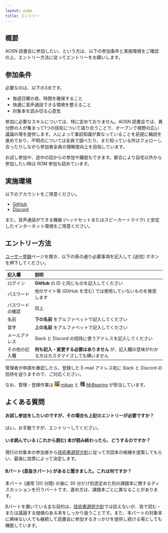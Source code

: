 ```yaml
---
layout: page
title: エントリー
---
```


## 概要

AOSN 読書会に参加したい、という方は、以下の参加条件と実施環境をご確認の上、エントリー方法に従ってエントリーをお願いします。

## 参加条件

必要なのは、以下の3点です。

* 毎週日曜の夜、時間を確保すること
* 快適に音声通話できる環境を整えること
* 対象本を読み切る心意気

参加に必要なスキルについては、特に定めておりません。AOSN 読書会では、異分野の人が集まって1つの技術について語り合うことで、オープンで視野の広い議論の場を提供します。人によって事前知識が異なっていることを前提に輪読を進めており、不明点については全員で調べたり、また知っている所はフォローし合ったりしながら参加者全員の理解度向上を目指しています。

お試し参加や、途中の回からの参加や離脱もできます。都合により自宅以外から参加したい時は ROM 参加も認めています。

## 実施環境

以下のアカウントをご用意ください。

* [GitHub](https://github.com/join)
* [Discord](https://discordapp.com/register)

また、音声通話ができる機器 (ヘッドセットまたはスピーカー＋マイク) と安定したインターネット環境をご用意ください。

## エントリー方法

[ユーザー登録](http://redmine.tasktoys.com/account/register)ページを開き、以下の表の通り必要事項を記入して [送信] ボタンを押下してください。

| 記入欄           | 説明                                                                                            |
|:-----------------|:------------------------------------------------------------------------------------------------|
| ログイン         | **GitHub** の ID と同じものを記入してください                                                   |
| パスワード       | 他のサイト等 (GitHub を含む) では使用していないものを推奨します                                 |
| パスワードの確認 | 同上                                                                                            |
| 名前             | **下の名前** をアルファベットで記入してください                                                 |
| 苗字             | **上の名前** をアルファベットで記入してください                                                 |
| メールアドレス   | Slack と Discord の招待に使うアドレスを記入してください                                         |
| その他の記入欄   | **何も記入・変更する必要はありません** が、記入欄の意味がわかる方はカスタマイズしても構いません |

管理者が申請を確認したら、登録した E-mail アドレス宛に Slack と Discord の招待を送りますので、ご対応ください。

なお、管理・登録作業は [![](/images/users/mikan_16.png "mikan")](https://github.com/mikan) [mikan](Https://github.com/mikan) と [![](/images/users/MrBearing_16.png "MrBearing")](https://github.com/MrBearing) [MrBearing](Https://github.com/MrBearing) が担当しています。

## よくある質問

#### お試し参加をしたいのですが、その場合も上記のエントリーが必要ですか？

はい。お手数ですが、エントリーしてください。

#### いま読んでいる (これから読む) 本が読み終わったら、どうするのですか？

現行の対象本の参加者から[技術書選択方針](/)に従って次回本の候補を提案してもらい、最後に投票によって決定します。

#### Bパート (息抜きパート) があると聞きました。これは何ですか？

本パート (通常 120 分間) の後に 30 分だけ別途定めた別の課題本に関するディスカッションを行うパートです。進め方は、課題本ごとに異なることがあります。

Bパートを置いている主な目的は、[技術書選択方針](/)では拾えないが、皆で読む・または議論する価値のある本をしっかり扱うことです。また、本パートの対象本に興味ない人でも継続して読書会に参加するきっかけを提供し続ける場としても機能しています。
